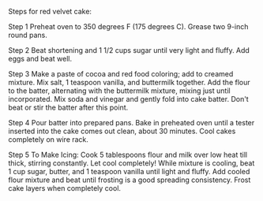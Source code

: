 Steps for red velvet cake:


Step 1
Preheat oven to 350 degrees F (175 degrees C). Grease two 9-inch round pans.

Step 2
Beat shortening and 1 1/2 cups sugar until very light and fluffy. Add eggs and beat well.

Step 3
Make a paste of cocoa and red food coloring; add to creamed mixture. Mix salt, 1 teaspoon vanilla, and buttermilk together. Add the flour to the batter, alternating with the buttermilk mixture, mixing just until incorporated. Mix soda and vinegar and gently fold into cake batter. Don't beat or stir the batter after this point.

Step 4
Pour batter into prepared pans. Bake in preheated oven until a tester inserted into the cake comes out clean, about 30 minutes. Cool cakes completely on wire rack.

Step 5
To Make Icing: Cook 5 tablespoons flour and milk over low heat till thick, stirring constantly. Let cool completely! While mixture is cooling, beat 1 cup sugar, butter, and 1 teaspoon vanilla until light and fluffy. Add cooled flour mixture and beat until frosting is a good spreading consistency. Frost cake layers when completely cool.

